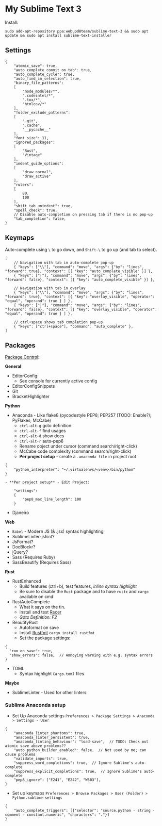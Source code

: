 # My Sublime Text 3

Install:

	sudo add-apt-repository ppa:webupd8team/sublime-text-3 && sudo apt update && sudo apt install sublime-text-installer


## Settings

```
{
    "atomic_save": true,
    "auto_complete_commit_on_tab": true,
    "auto_complete_cycle": true,
    "auto_find_in_selection": true,
    "binary_file_patterns":
    [
        "node_modules/*",
        ".codeintel/*",
        ".tox/*",
        "htmlcov/*"
    ],
    "folder_exclude_patterns":
    [
        ".git",
        ".cache",
        "__pycache__"
    ],
    "font_size": 11,
    "ignored_packages":
    [
        "Rust",
        "Vintage"
    ],
    "indent_guide_options":
    [
        "draw_normal",
        "draw_active"
    ],
    "rulers":
    [
        80,
        100
    ],
    "shift_tab_unindent": true,
    "spell_check": true,
    // Disable auto-completion on pressing tab if there is no pop-up
    "tab_completion": false,
}
```

## Keymaps

Auto-complete using `\` to go down, and `Shift-\` to go up (and tab to select).

```
[
    // Navigation with tab in auto-complete pop-up
    { "keys": ["\\"], "command": "move", "args": {"by": "lines", "forward": true}, "context": [{ "key": "auto_complete_visible" }] },
    { "keys": ["|"], "command": "move", "args": {"by": "lines", "forward": false}, "context": [{ "key": "auto_complete_visible" }] },

    // Navigation with tab in overlay
    { "keys": ["\\"], "command": "move", "args": {"by": "lines", "forward": true}, "context": [{ "key": "overlay_visible", "operator": "equal", "operand": true } ] },
    { "keys": ["|"], "command": "move", "args": {"by": "lines", "forward": false}, "context": [{ "key": "overlay_visible", "operator": "equal", "operand": true } ] },

    // ctrl+space shows tab completion pop-up
    { "keys": ["ctrl+space"], "command": "auto_complete" },
]
```

## Packages

[Package Control](https://packagecontrol.io/installation):

**General**

- EditorConfig
  - See console for currently active config
- EditorConfigSnippets
- Git
- BracketHighlighter

**Python**

- Anaconda - Like flake8 (pycodestyle PEP8; PEP257 (TODO: Enable?); PyFlakes; McCabe)
    - `ctrl-alt-g` goto definition
    - `ctrl-alt-f` find usages
    - `ctrl-alt-d` show docs
    - `ctrl-alt-r` auto-pep8
    - Rename object under cursor (command search/right-click)
    - McCabe code complexity (command search/right-click)
    - **Per project setup** - create a `.anaconda file` in project root
```
{
    "python_interpreter": "~/.virtualenvs/<venv>/bin/python"
}
```
    - **Per project setup** - Edit Project:
```
    "settings":
    {
        "pep8_max_line_length": 100
    }
```
- Djaneiro

**Web**

- `Babel` - Modern JS (& .jsx) syntax highlighting
- SublimeLinter-jshint?
- JsFormat?
- DocBlockr?
- jQuery?
- Sass (Requires Ruby)
- SassBeautify (Requires Sass)

**Rust**

- RustEnhanced
  - Build features (ctrl+b), test features, *inline syntax highlight*
  - Be sure to disable the `Rust` package and to have `rustc` and `cargo` available on cmd
- RustAutoComplete
  - What it says on the tin.
  - Install and test [Racer](https://github.com/phildawes/racer)
  - *Goto Definition: F2*
- BeautifyRust
  - Autoformat on save
  - Install [Rustfmt](https://github.com/rust-lang-nursery/rustfmt) `cargo install rustfmt`
  - Set the package settings:
```
{
  "run_on_save": true,
  "show_errors": false,  // Annoying warning with e.g. syntax errors
}
```
- TOML
  - Syntax highlight `Cargo.toml` files

**Maybe**

- SublimeLinter - Used for other linters

### Sublime Anaconda setup

- Set Up Anaconda settings `Preferences > Package Settings > Anaconda > Settings - User`

```
{
    "anaconda_linter_phantoms": true,
    "anaconda_linter_persistent": true,
    "anaconda_linting_behaviour": "load-save",  // TODO: Check out atomic save above problems??
    "auto_python_builder_enabled": false,  // Not used by me; can cause problems
    "validate_imports": true,
    "suppress_word_completions": true,  // Ignore Sublime's auto-complete
    "suppress_explicit_completions": true,  // Ignore Sublime's auto-complete
    "pep8_ignore": ["E241", "E242", "W503"],
}
```

- Set up keymaps `Preferences > Browse Packages > User (Folder) > Python.sublime-settings`

```
{
    "auto_complete_triggers": [{"selector": "source.python - string - comment - constant.numeric", "characters": "."}]
}
```
